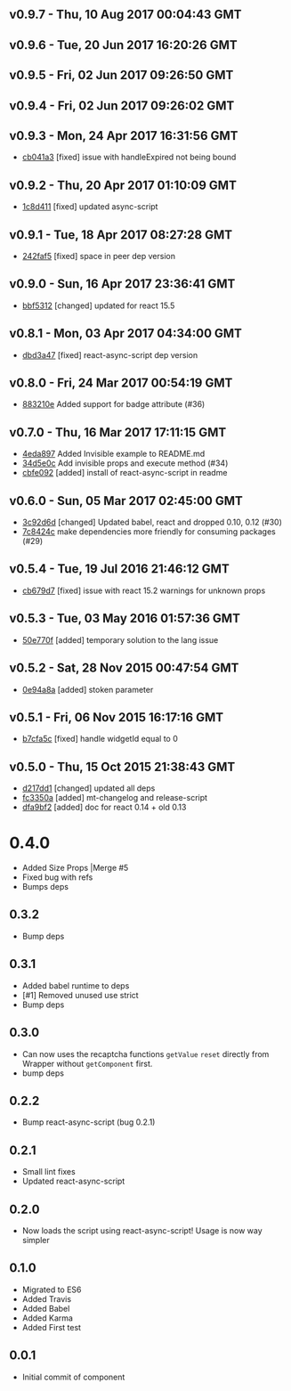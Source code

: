v0.9.7 - Thu, 10 Aug 2017 00:04:43 GMT
--------------------------------------





v0.9.6 - Tue, 20 Jun 2017 16:20:26 GMT
--------------------------------------





v0.9.5 - Fri, 02 Jun 2017 09:26:50 GMT
--------------------------------------





v0.9.4 - Fri, 02 Jun 2017 09:26:02 GMT
--------------------------------------





v0.9.3 - Mon, 24 Apr 2017 16:31:56 GMT
--------------------------------------

- [cb041a3](../../commit/cb041a3) [fixed] issue with handleExpired not being bound



v0.9.2 - Thu, 20 Apr 2017 01:10:09 GMT
--------------------------------------

- [1c8d411](../../commit/1c8d411) [fixed] updated async-script



v0.9.1 - Tue, 18 Apr 2017 08:27:28 GMT
--------------------------------------

- [242faf5](../../commit/242faf5) [fixed] space in peer dep version



v0.9.0 - Sun, 16 Apr 2017 23:36:41 GMT
--------------------------------------

- [bbf5312](../../commit/bbf5312) [changed] updated for react 15.5



v0.8.1 - Mon, 03 Apr 2017 04:34:00 GMT
--------------------------------------

- [dbd3a47](../../commit/dbd3a47) [fixed] react-async-script dep version



v0.8.0 - Fri, 24 Mar 2017 00:54:19 GMT
--------------------------------------

- [883210e](../../commit/883210e) Added support for badge attribute (#36)




v0.7.0 - Thu, 16 Mar 2017 17:11:15 GMT
--------------------------------------

- [4eda897](../../commit/4eda897) Added Invisible example to README.md
- [34d5e0c](../../commit/34d5e0c) Add invisible props and execute method (#34)
- [cbfe092](../../commit/cbfe092) [added] install of react-async-script in readme



v0.6.0 - Sun, 05 Mar 2017 02:45:00 GMT
--------------------------------------

- [3c92d6d](../../commit/3c92d6d) [changed] Updated babel, react and dropped 0.10, 0.12 (#30)
- [7c8424c](../../commit/7c8424c) make dependencies more friendly for consuming packages (#29)



v0.5.4 - Tue, 19 Jul 2016 21:46:12 GMT
--------------------------------------

- [cb679d7](../../commit/cb679d7) [fixed] issue with react 15.2 warnings for unknown props



v0.5.3 - Tue, 03 May 2016 01:57:36 GMT
--------------------------------------

- [50e770f](../../commit/50e770f) [added] temporary solution to the lang issue



v0.5.2 - Sat, 28 Nov 2015 00:47:54 GMT
--------------------------------------

- [0e94a8a](../../commit/0e94a8a) [added] stoken parameter



v0.5.1 - Fri, 06 Nov 2015 16:17:16 GMT
--------------------------------------

- [b7cfa5c](../../commit/b7cfa5c) [fixed] handle widgetId equal to 0



v0.5.0 - Thu, 15 Oct 2015 21:38:43 GMT
--------------------------------------

- [d217dd1](../../commit/d217dd1) [changed] updated all deps
- [fc3350a](../../commit/fc3350a) [added] mt-changelog and release-script
- [dfa9bf2](../../commit/dfa9bf2) [added] doc for react 0.14 + old 0.13



# 0.4.0
- Added Size Props |Merge #5
- Fixed bug with refs
- Bumps deps

## 0.3.2
- Bump deps

## 0.3.1
- Added babel runtime to deps
- [#1] Removed unused use strict
- Bump deps

## 0.3.0
- Can now uses the recaptcha functions `getValue` `reset` directly from Wrapper without `getComponent` first.
- bump deps

## 0.2.2
- Bump react-async-script (bug 0.2.1)

## 0.2.1
- Small lint fixes
- Updated react-async-script

## 0.2.0
- Now loads the script using react-async-script! Usage is now way simpler

## 0.1.0
- Migrated to ES6
- Added Travis
- Added Babel
- Added Karma
- Added First test

## 0.0.1
- Initial commit of component
